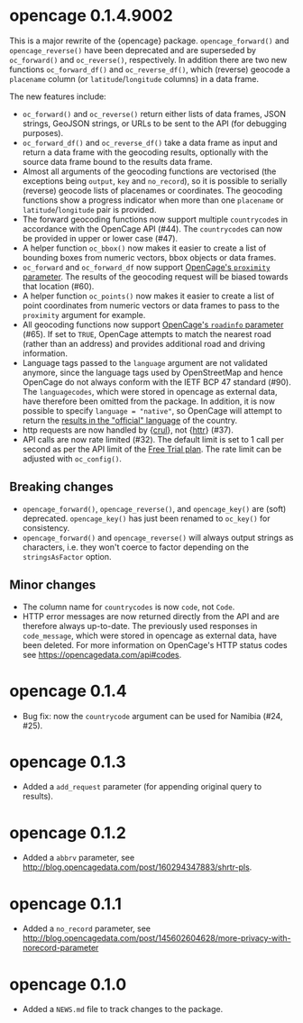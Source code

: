 # opencage 0.1.4.9002

This is a major rewrite of the {opencage} package. `opencage_forward()` and `opencage_reverse()` have been deprecated and are superseded by `oc_forward()` and `oc_reverse()`, respectively. In addition there are two new functions `oc_forward_df()` and `oc_reverse_df()`, which (reverse) geocode a `placename` column (or `latitude`/`longitude` columns) in a data frame. 

The new features include:

* `oc_forward()` and `oc_reverse()` return either lists of data frames, JSON strings, GeoJSON strings, or URLs to be sent to the API (for debugging purposes).
* `oc_forward_df()` and `oc_reverse_df()` take a data frame as input and return a data frame with the geocoding results, optionally with the source data frame bound to the results data frame. 
* Almost all arguments of the geocoding functions are vectorised (the exceptions being `output`, `key` and `no_record`), so it is possible to serially (reverse) geocode lists of placenames or coordinates. The geocoding functions show a progress indicator when more than one `placename` or `latitude`/`longitude` pair is provided.
* The forward geocoding functions now support multiple `countrycode`s in accordance with the OpenCage API (#44). The `countrycode`s can now be provided in upper or lower case (#47).
* A helper function `oc_bbox()` now makes it easier to create a list of bounding boxes from numeric vectors, bbox objects or data frames. 
* `oc_forward` and `oc_forward_df` now support [OpenCage's `proximity` parameter](https://blog.opencagedata.com/post/new-optional-parameter-proximity). The results of the geocoding request will be biased towards that location (#60).
* A helper function `oc_points()` now makes it easier to create a list of point coordinates from numeric vectors or data frames to pass to the `proximity` argument for example. 
* All geocoding functions now support [OpenCage's `roadinfo` parameter](https://blog.opencagedata.com/post/new-optional-parameter-roadinfo) (#65). If set to `TRUE`, OpenCage attempts to match the nearest road (rather than an address) and provides additional road and driving information.
* Language tags passed to the `language` argument are not validated anymore, since the language tags used by OpenStreetMap and hence OpenCage do not always conform with the IETF BCP 47 standard (#90). The `languagecodes`, which were stored in opencage as external data, have therefore been omitted from the package. In addition, it is now possible to specify `language = "native"`, so OpenCage will attempt to return the [results in the "official" language](https://blog.opencagedata.com/post/support-for-local-language) of the country. 
* http requests are now handled by {[crul](https://docs.ropensci.org/crul/)}, not {[httr](http://httr.r-lib.org/)} (#37).
* API calls are now rate limited (#32). The default limit is set to 1 call per second as per the API limit of the [Free Trial plan](https://opencagedata.com/pricing). The rate limit can be adjusted with `oc_config()`.

## Breaking changes

* `opencage_forward()`, `opencage_reverse()`, and `opencage_key()` are (soft) deprecated. `opencage_key()` has just been renamed to `oc_key()` for consistency.
* `opencage_forward()` and `opencage_reverse()` will always output strings as characters, i.e. they won't coerce to factor depending on the `stringsAsFactor` option.

## Minor changes

* The column name for `countrycodes` is now `code`, not `Code`. 
* HTTP error messages are now returned directly from the API and are therefore always up-to-date. The previously used responses in `code_message`, which were stored in opencage as external data, have been deleted. For more information on OpenCage's HTTP status codes see https://opencagedata.com/api#codes.

# opencage 0.1.4

* Bug fix: now the `countrycode` argument can be used for Namibia (#24, #25).

# opencage 0.1.3

* Added a `add_request` parameter (for appending original query to results).

# opencage 0.1.2

* Added a `abbrv` parameter, see http://blog.opencagedata.com/post/160294347883/shrtr-pls.

# opencage 0.1.1

* Added a `no_record` parameter, see http://blog.opencagedata.com/post/145602604628/more-privacy-with-norecord-parameter

# opencage 0.1.0

* Added a `NEWS.md` file to track changes to the package.
